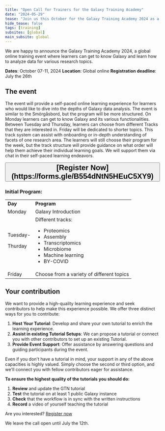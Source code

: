 ```yaml
---
title: "Open Call for Trainers for the Galaxy Training Academy"
date: "2024-05-29"
tease: "Join us this October for the Galaxy Training Academy 2024 as a trainer and play a pivotal role in organizing and hosting our global online training event."
hide_tease: false
tags: [training]
subsites: [global]
main_subsite: global
---
```


We are happy to announce the Galaxy Training Academy 2024, a global online training event where learners can get to know Galaxy and learn how to analyze data for various research topics.

**Dates**: October 07-11, 2024
**Location**: Global online
**Registration deadline**: July the 26th

## The event

The event will provide a self-paced online learning experience for learners who would like to dive into the depths of Galaxy data analysis. The event is similar to the Smörgåsbord, but the program will be more structured. On Monday learners can get to know Galaxy and its various functionalities. Between Tuesday and Thursday, learners can choose from different Tracks that they are interested in. Friday will be dedicated to shorter topics. 
This track system can assist with onboarding or in-depth understanding of facets of one research area. The learners will still choose their program for the week, but the track structure will provide guidance on what order will help them achieve their individual learning goals. We will support them via chat in their self-paced learning endeavors.

<div class="text-center">
<button type="button" class="btn btn-secondary" style="font-size: x-large; font-weight: 600;">
[Register Now](https://forms.gle/B554dNtN5HEuC5XY9)
</button>
</div>


### Initial Program:


<table>
  <tr>
   <td><strong>Day</strong></td>
   <td><strong>Program</strong></td>
 </tr>
 <tr>
   <td>Monday</td>
   <td>Galaxy Introduction</td>
 </tr>
 <tr>
   <td>Tuesday-
     <p> Thurday
   </td>
   <td>Different tracks:
   <ul>
        <li>Proteomics</li>
        <li>Assembly</li>
        <li>Transcriptomics</li>
        <li>Microbiome</li>
        <li>Machine learning</li>
        <li>BY-COVID</li>
      </ul>
   </td>
 </tr>
 <tr>
  <td>Friday</td>
  <td>Choose from a variety of different topics</td>
 </tr>
</table> 



## Your contribution

We want to provide a high-quality learning experience and seek contributors to help make this experience possible. We offer three distinct ways for you to contribute:

1. **Host Your Tutorial**: Develop and share your own tutorial to enrich the learning experience.
2. **Assist in existing Tutorial Setups**: We can propose a tutorial or connect you with other contributors to set up an existing Tutorial.
3. **Provide Event Support**: Offer assistance by answering questions and guiding participants during the event.

Even if you don't have a tutorial in mind, your support in any of the above capacities is highly valued. Simply choose the second or third option, and we'll connect you with fellow contributors eager for assistance.

**To ensure the highest quality of the tutorials you should do:**
1. **Review** and update the GTN tutorial
2. **Test** the tutorial on at least 1 public Galaxy instance
3. **Check** that the workflow is in sync with the written instructions
4. **Record** a video of yourself teaching the tutorial

Are you interested? [Register now](https://forms.gle/B554dNtN5HEuC5XY9)

We leave the call open until July the 12th. 
